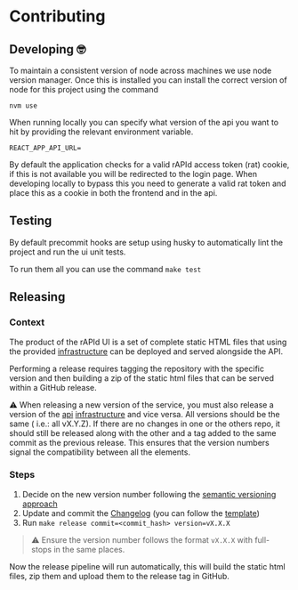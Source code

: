 # Contributing

## Developing 🤓

To maintain a consistent version of node across machines we use node version manager. Once this is installed you can install the correct version of node for this project using the command

```
nvm use
```

When running locally you can specify what version of the api you want to hit by providing the relevant environment variable.

```
REACT_APP_API_URL=
```

By default the application checks for a valid rAPId access token (rat) cookie, if this is not available you will be redirected to the login page. When developing locally to bypass this you need to generate a valid rat token and place this as a cookie in both the frontend and in the api.

## Testing

By default precommit hooks are setup using husky to automatically lint the project and run the ui unit tests.

To run them all you can use the command `make test`

## Releasing

### Context

The product of the rAPId UI is a set of complete static HTML files that using the provided [infrastructure](https://github.com/no10ds/rapid-infrastructure) can be deployed and served alongside the API.

Performing a release requires tagging the repository with the specific version and then building a zip of the static html files that can be served within a GitHub release. 

⚠️ When releasing a new version of the service, you must also release a version of
the [api](https://github.com/no10ds/rapid-api) [infrastructure](https://github.com/no10ds/rapid-infrastructure) and vice versa. All versions should be the same (
i.e.: all vX.Y.Z). If there are no changes in one or the others repo, it should still be released along with the other
and a tag added to the same commit as the previous release. This ensures that the version numbers signal the
compatibility between all the elements.

### Steps

1. Decide on the new version number following the [semantic versioning approach](https://semver.org)
2. Update and commit the [Changelog](CHANGELOG.md) (you can follow the [template](changelog_release_template.md))
3. Run `make release commit=<commit_hash> version=vX.X.X`

> ⚠️ Ensure the version number follows the format `vX.X.X` with full-stops in the same places.

Now the release pipeline will run automatically, this will build the static html files, zip them and upload them to the release tag in GitHub.